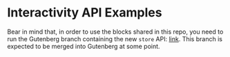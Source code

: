 # Interactivity API Examples

Bear in mind that, in order to use the blocks shared in this repo, you need to run the Gutenberg branch containing the new `store` API: [link](https://github.com/WordPress/gutenberg/tree/try/interactivity-api-new-store-api). This branch is expected to be merged into Gutenberg at some point.
